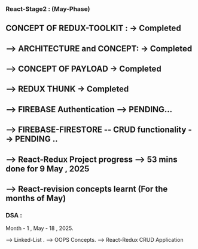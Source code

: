 ### React-Stage2 : (May-Phase)

## CONCEPT OF REDUX-TOOLKIT : -> Completed

## --> ARCHITECTURE and CONCEPT: -> Completed 

## --> CONCEPT OF PAYLOAD -> Completed 

## --> REDUX THUNK -> Completed

## --> FIREBASE Authentication --> PENDING...

## --> FIREBASE-FIRESTORE -- CRUD functionality --> PENDING ..

## --> React-Redux Project progress --> 53 mins done for 9 May , 2025 

## --> React-revision concepts learnt (For the months of May)


### DSA :
Month - 1 , May - 18 , 2025.

--> Linked-List .
--> OOPS Concepts.
--> React-Redux CRUD Application 










